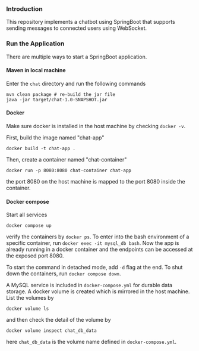 ### Introduction

This repository implements a chatbot using SpringBoot that supports sending messages to connected users using WebSocket. 

### Run the Application

There are multiple ways to start a SpringBoot application.
#### Maven in local machine
Enter the `chat` directory and run the following commands
```declarative
mvn clean package # re-build the jar file
java -jar target/chat-1.0-SNAPSHOT.jar
```


#### Docker
Make sure docker is installed in the host machine by checking `docker -v`. 

First, build the image named "chat-app"
```declarative
docker build -t chat-app .
```

Then, create a container named "chat-container"
```declarative
docker run -p 8080:8080 chat-container chat-app
```
the port 8080 on the host machine is mapped to the port 8080 inside the container. 


#### Docker compose
Start all services
```declarative
docker compose up
```
verify the containers by `docker ps`. To enter into the bash environment of a specific container, run `docker exec -it mysql_db bash`. 
Now the app is already running in a docker container and the endpoints can be accessed at the exposed port 8080. 

To start the command in detached mode, add `-d` flag at the end. To shut down the containers, run `docker compose down`. 

A MySQL service is included in `docker-compose.yml` for durable data storage. A docker volume is created which is mirrored in the host machine. List the volumes by
```declarative
docker volume ls
```
and then check the detail of the volume by 
```declarative
docker volume inspect chat_db_data
```
here `chat_db_data` is the volume name defined in `docker-compose.yml`. 


